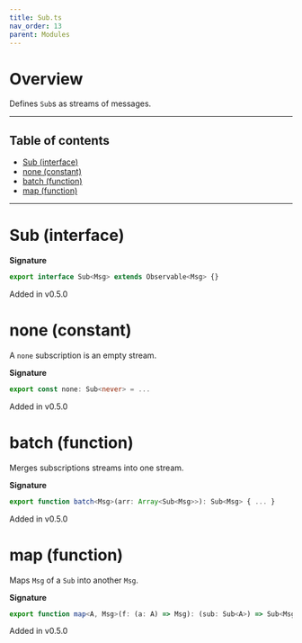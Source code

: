 ```yaml
---
title: Sub.ts
nav_order: 13
parent: Modules
---
```


# Overview

Defines `Sub`s as streams of messages.

---

<h2 class="text-delta">Table of contents</h2>

- [Sub (interface)](#sub-interface)
- [none (constant)](#none-constant)
- [batch (function)](#batch-function)
- [map (function)](#map-function)

---

# Sub (interface)

**Signature**

```ts
export interface Sub<Msg> extends Observable<Msg> {}
```

Added in v0.5.0

# none (constant)

A `none` subscription is an empty stream.

**Signature**

```ts
export const none: Sub<never> = ...
```

Added in v0.5.0

# batch (function)

Merges subscriptions streams into one stream.

**Signature**

```ts
export function batch<Msg>(arr: Array<Sub<Msg>>): Sub<Msg> { ... }
```

Added in v0.5.0

# map (function)

Maps `Msg` of a `Sub` into another `Msg`.

**Signature**

```ts
export function map<A, Msg>(f: (a: A) => Msg): (sub: Sub<A>) => Sub<Msg> { ... }
```

Added in v0.5.0
